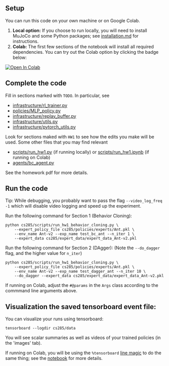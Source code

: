 ## Setup

You can run this code on your own machine or on Google Colab. 

1. **Local option:** If you choose to run locally, you will need to install MuJoCo and some Python packages; see [installation.md](installation.md) for instructions.
2. **Colab:** The first few sections of the notebook will install all required dependencies. You can try out the Colab option by clicking the badge below:

[![Open In Colab](https://colab.research.google.com/assets/colab-badge.svg)](https://colab.research.google.com/github/berkeleydeeprlcourse/homework_fall2020/blob/pytorch/hw1/cs285/scripts/run_hw1.ipynb)

## Complete the code

Fill in sections marked with `TODO`. In particular, see
 - [infrastructure/rl_trainer.py](cs285/infrastructure/rl_trainer.py)
 - [policies/MLP_policy.py](cs285/policies/MLP_policy.py)
 - [infrastructure/replay_buffer.py](cs285/infrastructure/replay_buffer.py)
 - [infrastructure/utils.py](cs285/infrastructure/utils.py)
 - [infrastructure/pytorch_utils.py](cs285/infrastructure/pytorch_utils.py)

Look for sections maked with `HW1` to see how the edits you make will be used.
Some other files that you may find relevant
 - [scripts/run_hw1.py](cs285/scripts/run_hw1.py) (if running locally) or [scripts/run_hw1.ipynb](cs285/scripts/run_hw1.ipynb) (if running on Colab)
 - [agents/bc_agent.py](cs285/agents/bc_agent.py)

See the homework pdf for more details.

## Run the code

Tip: While debugging, you probably want to pass the flag `--video_log_freq -1` which will disable video logging and speed up the experiment.

Run the following command for Section 1 (Behavior Cloning):

```
python cs285/scripts/run_hw1_behavior_cloning.py \
	--expert_policy_file cs285/policies/experts/Ant.pkl \
	--env_name Ant-v2 --exp_name test_bc_ant --n_iter 1 \
	--expert_data cs285/expert_data/expert_data_Ant-v2.pkl
```

Run the following command for Section 2 (DAgger):
(Note the `--do_dagger` flag, and the higher value for `n_iter`)

```
python cs285/scripts/run_hw1_behavior_cloning.py \
	--expert_policy_file cs285/policies/experts/Ant.pkl \
	--env_name Ant-v2 --exp_name test_dagger_ant --n_iter 10 \
	--do_dagger --expert_data cs285/expert_data/expert_data_Ant-v2.pkl
```

If running on Colab, adjust the `#@params` in the `Args` class according to the commmand line arguments above.

## Visualization the saved tensorboard event file:

You can visualize your runs using tensorboard:
```
tensorboard --logdir cs285/data
```

You will see scalar summaries as well as videos of your trained policies (in the 'images' tab).

If running on Colab, you will be using the `%tensorboard` [line magic](https://ipython.readthedocs.io/en/stable/interactive/magics.html) to do the same thing; see the [notebook](cs285/scripts/run_hw1.ipynb) for more details.


